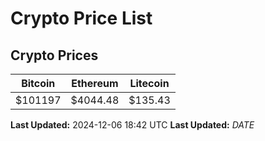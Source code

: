 # Crypto Price List

## Crypto Prices
| Bitcoin | Ethereum | Litecoin |
| ------- | -------- | -------- |
| $101197 | $4044.48 | $135.43 |
**Last Updated:** 2024-12-06 18:42 UTC
**Last Updated:** $DATE$
